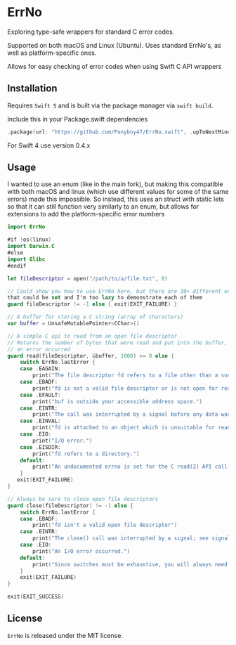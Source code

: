 # ErrNo

Exploring type-safe wrappers for standard C error codes.

Supported on both macOS and Linux (Ubuntu). Uses standard ErrNo's, as well as platform-specific ones.

Allows for easy checking of error codes when using Swift C API wrappers

## Installation

Requires `Swift 5` and is built via the package manager via `swift build`.

Include this in your Package.swift dependencies
```swift
.package(url: "https://github.com/Ponyboy47/ErrNo.swift", .upToNextMinor(from: "0.5.2"))
```
For Swift 4 use version 0.4.x

## Usage

I wanted to use an enum (like in the main fork), but making this compatible with both macOS and linux (which use different values for some of the same errors) made this impossible.
So instead, this uses an struct with static lets so that it can still function very similarly to an enum, but allows for extensions to add the platform-specific error numbers
```swift
import ErrNo

#if !os(linux)
import Darwin.C
#else
import Glibc
#endif

let fileDescriptor = open("/path/to/a/file.txt", 0)

// Could show you how to use ErrNo here, but there are 30+ different errnos
that could be set and I'm too lazy to demonstrate each of them
guard fileDescriptor != -1 else { exit(EXIT_FAILURE) }

// A buffer for storing a C string (array of characters)
var buffer = UnsafeMutablePointer<CChar>()

// A simple C api to read from an open file descriptor
// Returns the number of bytes that were read and put into the buffer, or -1 if
// an error occurred
guard read(fileDescriptor, &buffer, 1000) >= 0 else {
    switch ErrNo.lastError {
    case .EAGAIN:
        print("The file descriptor fd refers to a file other than a socket and has been marked nonblocking, and the read would block.")
    case .EBADF:
        print("fd is not a valid file descriptor or is not open for reading.")
    case .EFAULT:
        print("buf is outside your accessible address space.")
    case .EINTR:
        print("The call was interrupted by a signal before any data was read; see signal(7).")
    case .EINVAL:
        print("fd is attached to an object which is unsuitable for reading; or the file was opened with the O_DIRECT flag, and either the address specified in buf, the value specified in count, or the current file off‐set is not suitably aligned.")
    case .EIO:
        print("I/O error.")
    case .EISDIR:
        print("fd refers to a directory.")
    default:
        print("An undocumented errno is set for the C read(2) API call: \(error)")
    }
   exit(EXIT_FAILURE)
}

// Always be sure to close open file descriptors
guard close(fileDescriptor) != -1 else {
    switch ErrNo.lastError {
    case .EBADF:
        print("fd isn't a valid open file descriptor")
    case .EINTR:
        print("The close() call was interrupted by a signal; see signal(7).")
    case .EIO:
        print("An I/O error occurred.")
    default:
        print("Since switches must be exhaustive, you will always need to include a default case. Or you can make a case statement for all 100+ error numbers ;)")
    }
    exit(EXIT_FAILURE)
}

exit(EXIT_SUCCESS)
```

## License

`ErrNo` is released under the MIT license.
